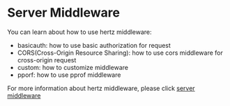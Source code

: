 # Server Middleware
You can learn about how to use hertz middleware:
* basicauth: how to use basic authorization for request
* CORS(Cross-Origin Resource Sharing): how to use cors middleware for cross-origin request
* custom: how to customize middleware  
* pporf: how to use pprof middleware

For more information about hertz middleware, please click [server middleware](https://www.cloudwego.io/zh/docs/hertz/tutorials/basic-feature/middleware/)